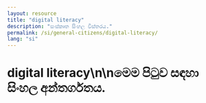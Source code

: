 ```yaml
---
layout: resource
title: "digital literacy"
description: "සංස්කෘත සිංහල විස්තරය."
permalink: /si/general-citizens/digital-literacy/
lang: "si"
---
```


# digital literacy\n\nමෙම පිටුව සඳහා සිංහල අන්තර්ගතය.
